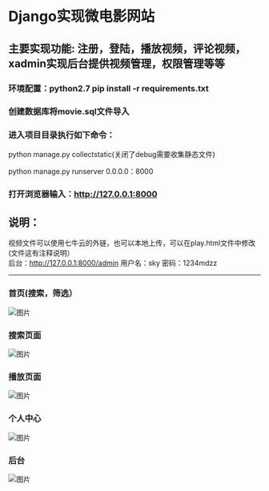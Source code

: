 # Django实现微电影网站<br>
## 主要实现功能: 注册，登陆，播放视频，评论视频，xadmin实现后台提供视频管理，权限管理等等<br>

### 环境配置：python2.7  pip install -r requirements.txt<br>

### 创建数据库将movie.sql文件导入<br>

### 进入项目目录执行如下命令：<br>

python manage.py collectstatic(关闭了debug需要收集静态文件)<br>

python manage.py runserver 0.0.0.0：8000<br>

### 打开浏览器输入：http://127.0.0.1:8000<br>

## 说明：<br>
视频文件可以使用七牛云的外链，也可以本地上传，可以在play.html文件中修改(文件这有注释说明）<br>
后台：http://127.0.0.1:8000/admin  用户名：sky  密码：1234mdzz


------------------------------



### 首页(搜索，筛选）<br>
![图片](https://images2018.cnblogs.com/blog/1242176/201805/1242176-20180528165151191-114852409.png)<br>
### 搜索页面<br>
![图片](https://images2018.cnblogs.com/blog/1242176/201805/1242176-20180528165337123-1679524156.png)<br>
### 播放页面<br>
![图片](https://images2018.cnblogs.com/blog/1242176/201805/1242176-20180528165418937-589612978.png)<br>
### 个人中心<br>
![图片](https://images2018.cnblogs.com/blog/1242176/201805/1242176-20180528165507402-1228378097.png)<br>
### 后台<br>
![图片](https://images2018.cnblogs.com/blog/1242176/201805/1242176-20180528165610991-617319902.png)<br>
